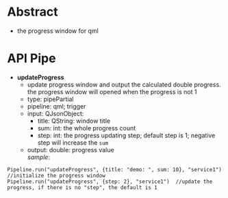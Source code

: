 # Abstract
* the progress window for qml  

# API Pipe
* **updateProgress**  
    - update progress window and output the calculated double progress. the progress window will opened when the progress is not 1  
    - type: pipePartial  
    - pipeline: qml; trigger  
    - input: QJsonObject:  
        - title: QString: window title  
        - sum: int: the whole progress count  
        - step: int: the progress updating step; default step is 1; negative step will increase the `sum`  
    - output: double: progress value  
_sample_:  
```
Pipeline.run("updateProgress", {title: "demo: ", sum: 10}, "service1")  //initialize the progress window
Pipeline.run("updateProgress", {step: 2}, "service1")  //update the progress, if there is no "step", the default is 1
```  
</br>